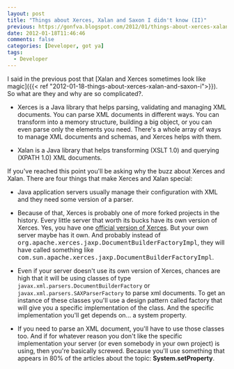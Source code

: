 ```yaml
---
layout: post
title: "Things about Xerces, Xalan and Saxon I didn't know (II)"
previous: https://gonfva.blogspot.com/2012/01/things-about-xerces-xalan-and-saxon-i_18.html
date: 2012-01-18T11:46:46
comments: false
categories: [Developer, got ya]
tags:
  - Developer
---
```


I said in the previous post that [Xalan and Xerces sometimes look like magic]({{< ref "2012-01-18-things-about-xerces-xalan-and-saxon-i">}}). So what are they and why are so complicated?.


+ Xerces is a Java library that helps parsing, validating and managing XML documents. You can parse XML documents in different ways. You can transform into a memory structure, building a big object, or you can even parse only the elements you need. There's a whole array of ways to manage XML documents and schemas, and Xerces helps with them.

+ Xalan is a Java library that helps transforming (XSLT 1.0) and querying (XPATH 1.0) XML documents.

If you've reached this point you'll be asking why the buzz about Xerces and Xalan. There are four things that make Xerces and Xalan special:

+ Java application servers usually manage their configuration with XML and they need some version of a parser.

+ Because of that, Xerces is probably one of more forked projects in the history. Every little server that worth its bucks have its own version of Xerces. Yes, you have one [official version of Xerces](http://xerces.apache.org/#xerces2-j). But your own server maybe has it own. And probably instead of <span style="font-family: monospace; white-space: pre-wrap;">org.apache.xerces.jaxp.DocumentBuilderFactoryImpl</span>, they will have called something like <span style="font-family: monospace; white-space: pre-wrap;">com.sun.apache.xerces.jaxp.DocumentBuilderFactoryImpl</span>.
+ Even if your server doesn't use its own version of Xerces, chances are high that it will be using classes of type `javax.xml.parsers.DocumentBuilderFactory` or  `javax.xml.parsers.SAXParserFactory` to parse xml documents. To get an instance of these classes you'll use a design pattern called factory that will give you a specific implementation of the class. And the specific implementation you'll get depends on... a system property.
+ If you need to parse an XML document, you'll have to use those classes too. And if for whatever reason you don't like the specific implementation your server (or even somebody in your own project) is using, then you're basically screwed. Because you'll use something that appears in 80% of the articles about the topic:  **System.setProperty**.
